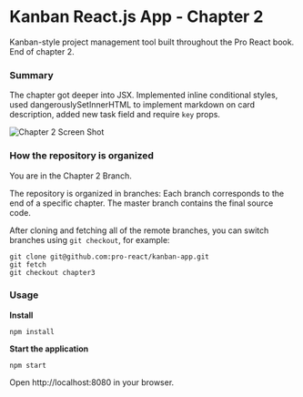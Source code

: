 Kanban React.js App - Chapter 2
=================================

Kanban-style project management tool built throughout the Pro React book. End of chapter 2.

### Summary

The chapter got deeper into JSX. Implemented inline conditional styles, used dangerouslySetInnerHTML to implement markdown on card description, added new task field and require `key` props.

![Chapter 2 Screen Shot](https://cloud.githubusercontent.com/assets/33676/10972879/4503297a-83c2-11e5-8e2e-2c9bdd65735e.png)

### How the repository is organized

You are in the Chapter 2 Branch.

The repository is organized in branches: Each branch corresponds to the end of a specific chapter. The master branch contains the final source code.

After cloning and fetching all of the remote branches, you can switch branches using `git checkout`, for example:

```
git clone git@github.com:pro-react/kanban-app.git
git fetch
git checkout chapter3
```

### Usage

**Install**
```
npm install
```

**Start the application**
```
npm start
```

Open http://localhost:8080 in your browser.
